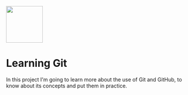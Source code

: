 <img src="https://cdn.iconscout.com/icon/free/png-256/free-git-18-1175219.png" width="100">

# Learning Git

In this project I'm going to learn more about the use of Git and GitHub, to know about its concepts and put them in practice.
